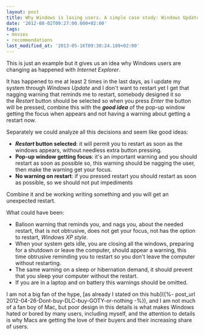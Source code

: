 ```yaml
---
layout: post
title: Why Windows is losing users. A simple case study: Windows Update
date: '2012-08-02T09:27:00.000+02:00'
tags:
- movies
- recommendations
last_modified_at: '2013-05-16T09:30:24.189+02:00'
---
```


This is just an example but it gives us an idea why Windows users are changing as happened with *Internet Explorer*.

It has happened to me at least 2 times in the last days, as I update my system through *Windows Update* and I don't want to restart yet I get that nagging warning that reminds me to restart, somebody designed it so the *Restart* button should be selected so when you press *Enter* the button will be pressed, combine this with the ***good idea*** of the pop-up window getting the focus when appears and not having a warning about getting a restart now.

Separately we could analyze all this decisions and seem like good ideas:

- ***Restart* button selected**: it will permit you to restart as soon as the windows appears, without needless extra button pressing.
- **Pop-up window getting focus**: it's an important warning and you should restart as soon as possible so, this warning should be nagging the user, then make the warning get your focus.
- **No warning on restart**: if you pressed restart you should restart as soon as possible, so we should not put impediments

Combine it and be working writing something and you will get an unexpected restart.

What could have been:

- Balloon warning that reminds you, and nags you, about the needed restart, that is not obtrusive, does not get your focus, not has the option to restart, *Windows XP style*.
- When your system gets idle, you are closing all the windows, preparing for a shutdown or leave the computer, should appear a warning, this time obtrusive reminding you to restart so you don't leave the computer without restarting.
- The same warning on a sleep or hibernation demand, it should prevent that you sleep your computer without the restart.
- If you are in a laptop and on battery this warnings should be omitted.

I am not a big fan of the hype, [as already I stated on this hub]({%- post_url 2012-04-26-Dont-buy-DLC-buy-GOTY-or-nothing -%}), and I am not much of a fan boy of Mac, but poor design in this details is what makes Windows hated or bored by many users, including myself, and the attention to details is why Macs are getting the love of their buyers and their increasing share of users.
